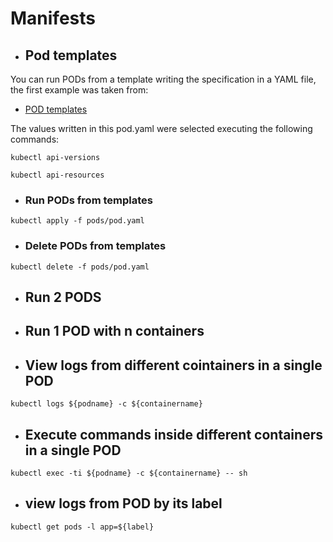 
# Manifests

* ## Pod templates

You can run PODs from a template writing the specification in a YAML file, the first example was taken from:

* [POD templates](https://kubernetes.io/docs/concepts/workloads/pods/#pod-templates)

The values written in this pod.yaml were selected executing the following commands:

`kubectl api-versions`

`kubectl api-resources`

* ### Run PODs from templates

`kubectl apply -f pods/pod.yaml`

* ### Delete PODs from templates

`kubectl delete -f pods/pod.yaml`

* ## Run 2 PODS

* ## Run 1 POD with n containers

* ## View logs from different cointainers in a single POD

`kubectl logs ${podname} -c ${containername}`

* ## Execute commands inside different containers in a single POD

`kubectl exec -ti ${podname} -c ${containername} -- sh`

* ## view logs from POD by its label

`kubectl get pods -l app=${label}`
